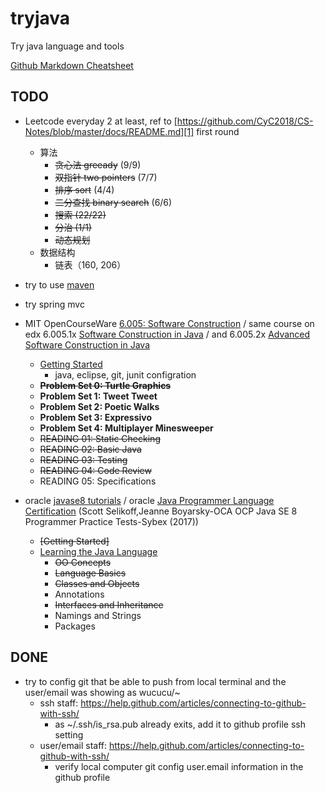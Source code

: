 # tryjava
Try java language and tools

[Github Markdown Cheatsheet](https://github.com/adam-p/markdown-here/wiki/Markdown-Cheatsheet)

## TODO
- Leetcode everyday 2 at least, ref to  [https://github.com/CyC2018/CS-Notes/blob/master/docs/README.md][1] first round
  - 算法
    - ~~贪心法 greeady~~ (9/9)
    - ~~双指针 two pointers~~ (7/7)
    - ~~排序 sort~~ (4/4)
    - ~~二分查找 binary search~~ (6/6)
    - ~~搜索 (22/22)~~
    - ~~分治 (1/1)~~
    - ~~动态规划~~
  - 数据结构
    - 链表（160, 206）
  
  
- try to use [maven][2]
- try spring mvc

- MIT OpenCourseWare [6.005: Software Construction][3] /
  same course on edx 
  6.005.1x [Software Construction in Java](https://courses.edx.org/courses/course-v1:MITx+6.005.1x+3T2016/course/) /
  and 6.005.2x [Advanced Software Construction in Java](https://courses.edx.org/courses/course-v1:MITx+6.005.2x+1T2017/course/)
  - [Getting Started](https://ocw.mit.edu/ans7870/6/6.005/s16/getting-started/)
      - java, eclipse, git, junit configration
  - ~~**Problem Set 0: Turtle Graphics**~~
  - **Problem Set 1: Tweet Tweet**
  - **Problem Set 2: Poetic Walks**
  - **Problem Set 3: Expressivo**
  - **Problem Set 4: Multiplayer Minesweeper**
  - ~~READING 01: Static Checking~~
  - ~~READING 02: Basic Java~~
  - ~~READING 03: Testing~~
  - ~~READING 04: Code Review~~
  - READING 05: Specifications


- oracle [javase8 tutorials][5] / oracle [Java Programmer Language Certification][6] (Scott Selikoff,Jeanne Boyarsky-OCA OCP Java SE 8 Programmer Practice Tests-Sybex (2017))
  - ~~[Getting Started]~~
  - [Learning the Java Language](https://docs.oracle.com/javase/tutorial/java/index.html)
      - ~~OO Concepts~~
      - ~~Language Basics~~
      - ~~Classes and Objects~~
      - Annotations
      - ~~Interfaces and Inheritance~~
      - Namings and Strings
      - Packages
  
## DONE
- try to config git that be able to push from local terminal and the user/email was showing as wucucu/~
  - ssh staff: https://help.github.com/articles/connecting-to-github-with-ssh/
    - as ~/.ssh/is_rsa.pub already exits, add it to github profile ssh setting
  - user/email staff: https://help.github.com/articles/connecting-to-github-with-ssh/
    - verify local computer git config user.email information in the github profile


[1]: https://github.com/CyC2018/Interview-Notebook/blob/master/notes/Leetcode%20%E9%A2%98%E8%A7%A3.md
[2]: https://maven.apache.org/
[3]: https://ocw.mit.edu/courses/electrical-engineering-and-computer-science/6-005-software-construction-spring-2016/index.htm
[5]: https://docs.oracle.com/javase/tutorial/index.html
[6]: https://docs.oracle.com/javase/tutorial/extra/certification/index.html
